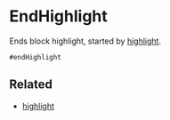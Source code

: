 # EndHighlight
Ends block highlight, started by [highlight](/MdDocs/BuildCommands/Highlight.md).
```
#endHighlight
```
## Related

 - [highlight](/MdDocs/BuildCommands/Highlight.md)

